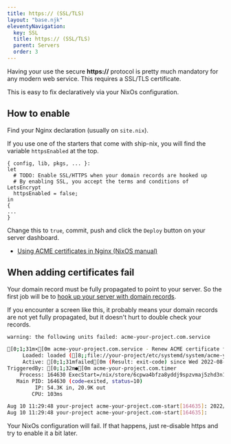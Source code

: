 ```yaml
---
title: https:// (SSL/TLS)
layout: "base.njk"
eleventyNavigation:
  key: SSL
  title: https:// (SSL/TLS)
  parent: Servers
  order: 3
---
```


Having your use the secure **https://** protocol is pretty much mandatory for any modern web service. This requires a SSL/TLS certificate.

This is easy to fix declaratively via your NixOs configuration.

## How to enable

Find your Nginx declaration (usually on `site.nix`).

If you use one of the starters that come with ship-nix, you will find the variable `httpsEnabled` at the top.

```
{ config, lib, pkgs, ... }:
let
  # TODO: Enable SSL/HTTPS when your domain records are hooked up
  # By enabling SSL, you accept the terms and conditions of LetsEncrypt
  httpsEnabled = false;
in
{
...
}
```

Change this to `true`, commit, push and click the `Deploy` button on your server dashboard.

- [Using ACME certificates in Nginx (NixOS manual)](https://nixos.org/manual/nixos/stable/#module-security-acme-nginx)

## When adding certificates fail

Your domain record must be fully propagated to point to your server. So the first job will be to [hook up your server with domain records](/servers/add-domain).

If you encounter a screen like this, it probably means your domain records are not yet fully propagated, but it doesn't hurt to double check your records.

```bash
warning: the following units failed: acme-your-project.com.service

[0;1;31m×[0m acme-your-project.com.service - Renew ACME certificate for your-project.com
     Loaded: loaded (]8;;file://your-project/etc/systemd/system/acme-your-project.com.service/etc/systemd/system/acme-your-project.com.service]8;;; enabled; vendor preset: enabled)
     Active: [0;1;31mfailed[0m (Result: exit-code) since Wed 2022-08-10 11:29:48 UTC; 117ms ago
TriggeredBy: [0;1;32m●[0m acme-your-project.com.timer
    Process: 164630 ExecStart=/nix/store/6cpwa4bfza8yddj9spzvmaj5zhd3n17i-unit-script-acme-your-project.com-start/bin/acme-your-project.com-start [0;1;31m(code=exited, status=10)[0m
   Main PID: 164630 (code=exited, status=10)
         IP: 54.3K in, 20.9K out
        CPU: 103ms

Aug 10 11:29:48 your-project acme-your-project.com-start[164635]: 2022/08/10 11:29:48 Could not obtain certificates:
Aug 10 11:29:48 your-project acme-your-project.com-start[164635]:         error: one or more domains had a problem:
```

Your NixOs configuration will fail. If that happens, just re-disable https and try to enable it a bit later.
